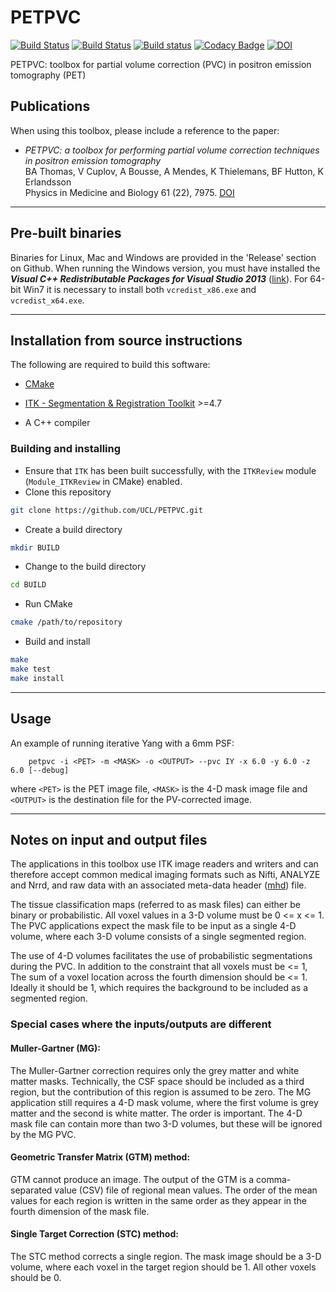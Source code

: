 # PETPVC 
[![Build Status](https://travis-ci.org/UCL/PETPVC.svg?branch=master)](https://travis-ci.org/UCL/PETPVC) [![Build Status](https://dev.azure.com/rehrbat/rehrbat/_apis/build/status/UCL.PETPVC?branchName=master)](https://dev.azure.com/rehrbat/rehrbat/_build/latest?definitionId=2&branchName=master) [![Build status](https://ci.appveyor.com/api/projects/status/7kk9ua9r0lybinwa/branch/master?svg=true)](https://ci.appveyor.com/project/bathomas/petpvc/branch/master) [![Codacy Badge](https://api.codacy.com/project/badge/Grade/ab83c41f20194c2c82fbc74e8788f928)](https://www.codacy.com/app/bathomas/PETPVC?utm_source=github.com&utm_medium=referral&utm_content=UCL/PETPVC&utm_campaign=badger) [![DOI](https://zenodo.org/badge/17082200.svg)](https://zenodo.org/badge/latestdoi/17082200)

PETPVC: toolbox for partial volume correction (PVC) in positron emission tomography (PET)

## Publications
When using this toolbox, please include a reference to the paper:
- <i>PETPVC: a toolbox for performing partial volume correction techniques in positron emission tomography</i><br/>BA Thomas, V Cuplov, A Bousse, A Mendes, K Thielemans, BF Hutton, K Erlandsson<br/>Physics in Medicine and Biology 61 (22), 7975. [DOI](http://dx.doi.org/10.1088/0031-9155/61/22/7975)

---
## Pre-built binaries

Binaries for Linux, Mac and Windows are provided in the 'Release' section on Github. When running the Windows version, you must have installed the ***Visual C++ Redistributable Packages for Visual Studio 2013*** ([link](https://support.microsoft.com/en-us/help/3179560/update-for-visual-c-2013-and-visual-c-redistributable-package)). For 64-bit Win7 it is necessary to install both ```vcredist_x86.exe``` and ```vcredist_x64.exe```.

---
## Installation from source instructions

The following are required to build this software:

- [CMake](http://www.cmake.org/)

- [ITK - Segmentation & Registration Toolkit](http://www.itk.org) >=4.7

- A C++ compiler
	
### Building and installing
- Ensure that ```ITK``` has been built successfully, with the ```ITKReview``` module (```Module_ITKReview``` in CMake) enabled.
- Clone this repository
```bash
git clone https://github.com/UCL/PETPVC.git
```
- Create a build directory
```bash
mkdir BUILD
```
- Change to the build directory
```bash
cd BUILD
```
- Run CMake
```bash
cmake /path/to/repository
```
- Build and install
```bash
make
make test
make install
```
---

## Usage

An example of running iterative Yang with a 6mm PSF:

```
	petpvc -i <PET> -m <MASK> -o <OUTPUT> --pvc IY -x 6.0 -y 6.0 -z 6.0 [--debug]
```
where ```<PET>``` is the PET image file, ```<MASK>``` is the 4-D mask image file and ```<OUTPUT>``` is the destination file for the PV-corrected image.

---
## Notes on input and output files
The applications in this toolbox use ITK image readers and writers and can
therefore accept common medical imaging formats such as Nifti, ANALYZE and Nrrd, and raw data with an associated meta-data header ([mhd](http://www.itk.org/Wiki/ITK/MetaIO/Documentation#ITK_MetaIO)) file.

The tissue classification maps (referred to as mask files) can either be binary or probabilistic. All voxel values in a 3-D volume must be 0 <= x <= 1. The PVC applications expect the mask file to be input as a single 4-D volume, where each 3-D volume consists of a single segmented region. 

The use of 4-D volumes facilitates the use of probabilistic segmentations during the PVC. In addition to the constraint that all voxels must be <= 1,  The sum of a voxel location across the fourth dimension should be <= 1. Ideally it should be 1, which requires the background to be included as a segmented region.

### Special cases where the inputs/outputs are different
#### Muller-Gartner (MG):
The Muller-Gartner correction requires only the grey matter and white
matter masks. Technically, the CSF space should be included as a third 
region, but the contribution of this region is assumed to be zero. The 
MG application still requires a 4-D mask volume, where the first volume is
grey matter and the second is white matter. The order is important. The 
4-D mask file can contain more than two 3-D volumes, but these will be 
ignored by the MG PVC.

#### Geometric Transfer Matrix (GTM) method:
GTM cannot produce an image. The output of the GTM is a 
comma-separated value (CSV) file of regional mean values. The order of the
mean values for each region is written in the same order as they appear in
the fourth dimension of the mask file.

#### Single Target Correction (STC) method:
The STC method corrects a single region. The mask image should be a 3-D volume, where each voxel in the target region should be 1. All other voxels should be 0. 
